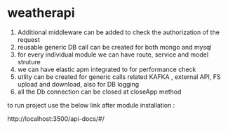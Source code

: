 # weatherapi
1. Additional middleware can be added to check the authorization of the request
2. reusable generic DB call can be created for both mongo and mysql
3. for every individual module we can have route, service and model struture
4. we can have elastic apm integrated to for performance check
5. utlity can be created for generic calls related KAFKA , external API, FS upload and download, also for DB logging
6. all the Db connection can be closed at closeApp method



to run project use the below link after module installation :

http://localhost:3500/api-docs/#/ 
